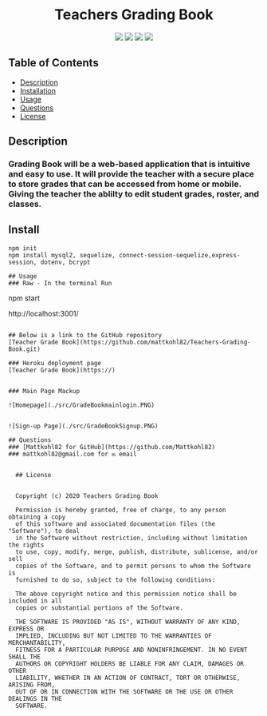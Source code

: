 <h1 align="center">Teachers Grading Book</h1>

<p align="center">
<img src="https://img.shields.io/badge/Javascript-brightgreen"/>
<img src="https://img.shields.io/badge/Mysql-red"/>
<img src="https://img.shields.io/badge/Node.js-success"/>
<img src="https://img.shields.io/badge/Sequelize-blue"/>
</p>

<p align="center">


## Table of Contents
- [Description](#description)
- [Installation](#install)
- [Usage](#usage)
- [Questions](#questions)
- [License](#license)

## Description
### Grading Book will be a web-based application that is intuitive and easy to use. It will provide the teacher with a secure place to store grades that can be accessed from home or mobile. Giving the teacher the ablilty to edit student grades, roster, and classes.


## Install
```
npm init
npm install mysql2, sequelize, connect-session-sequelize,express-session, dotenv, bcrypt

## Usage
### Raw - In the terminal Run  
```
npm start

http://localhost:3001/
```

## Below is a link to the GitHub repository   
[Teacher Grade Book](https://github.com/mattkohl82/Teachers-Grading-Book.git)    

### Heroku deployment page 
[Teacher Grade Book](https://) 


### Main Page Mackup

![Homepage](./src/GradeBookmainlogin.PNG)


![Sign-up Page](./src/GradeBookSignup.PNG)   

## Questions
### [Mattkohl82 for GitHub](https://github.com/Mattkohl82)  
### mattkohl82@gmail.com for ✉️ email 


  ## License


  Copyright (c) 2020 Teachers Grading Book

  Permission is hereby granted, free of charge, to any person obtaining a copy
  of this software and associated documentation files (the "Software"), to deal
  in the Software without restriction, including without limitation the rights
  to use, copy, modify, merge, publish, distribute, sublicense, and/or sell
  copies of the Software, and to permit persons to whom the Software is
  furnished to do so, subject to the following conditions:

  The above copyright notice and this permission notice shall be included in all
  copies or substantial portions of the Software.

  THE SOFTWARE IS PROVIDED "AS IS", WITHOUT WARRANTY OF ANY KIND, EXPRESS OR
  IMPLIED, INCLUDING BUT NOT LIMITED TO THE WARRANTIES OF MERCHANTABILITY,
  FITNESS FOR A PARTICULAR PURPOSE AND NONINFRINGEMENT. IN NO EVENT SHALL THE
  AUTHORS OR COPYRIGHT HOLDERS BE LIABLE FOR ANY CLAIM, DAMAGES OR OTHER
  LIABILITY, WHETHER IN AN ACTION OF CONTRACT, TORT OR OTHERWISE, ARISING FROM,
  OUT OF OR IN CONNECTION WITH THE SOFTWARE OR THE USE OR OTHER DEALINGS IN THE
  SOFTWARE.